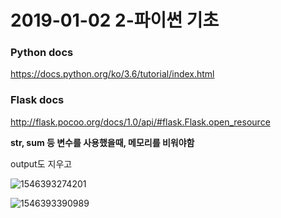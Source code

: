 # 2019-01-02 2-파이썬 기초

### Python docs

https://docs.python.org/ko/3.6/tutorial/index.html

### Flask docs

http://flask.pocoo.org/docs/1.0/api/#flask.Flask.open_resource





**str, sum 등 변수를 사용했을때,  메모리를 비워야함**

output도 지우고

![1546393274201](C:\Users\student\AppData\Roaming\Typora\typora-user-images\1546393274201.png)

![1546393390989](C:\Users\student\AppData\Roaming\Typora\typora-user-images\1546393390989.png)



